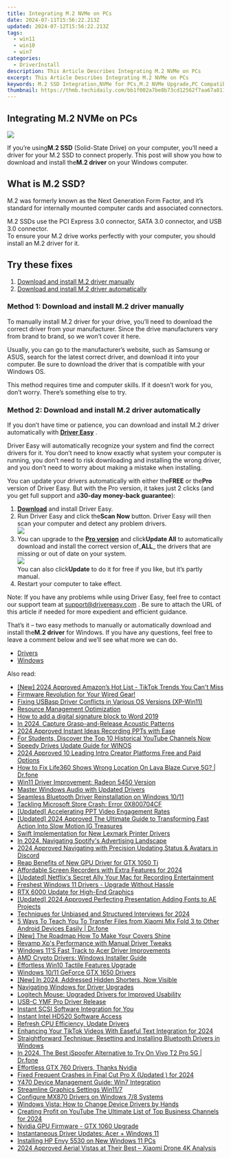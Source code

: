 ```yaml
---
title: Integrating M.2 NVMe on PCs
date: 2024-07-11T15:56:22.213Z
updated: 2024-07-12T15:56:22.213Z
tags:
  - win11
  - win10
  - win7
categories:
  - DriverInstall
description: This Article Describes Integrating M.2 NVMe on PCs
excerpt: This Article Describes Integrating M.2 NVMe on PCs
keywords: M.2 SSD Integration,NVMe for PCs,M.2 NVMe Upgrade,PC Compatible M.2 Drives,NVMe SSD Benefits,Optimizing PC Storage with M.2,M.2 NVMe Performance Boost in PCs
thumbnail: https://thmb.techidaily.com/bb1f002a7be8b73cd12562f7aa67a81110093e83a5e29cc0296d5b97722e8cc9.png
---
```


## Integrating M.2 NVMe on PCs

![](https://images.drivereasy.com/wp-content/uploads/2018/12/img_5c10a917aa187.png)

 If you’re using**M.2 SSD** (Solid-State Drive) on your computer, you’ll need a driver for your M.2 SSD to connect properly. This post will show you how to download and install the**M.2 driver** on your Windows computer.

## What is M.2 SSD?

 M.2 was formerly known as the Next Generation Form Factor, and it’s standard for internally mounted computer cards and associated connectors.

 M.2 SSDs use the PCI Express 3.0 connector, SATA 3.0 connector, and USB 3.0 connector.  
 To ensure your M.2 drive works perfectly with your computer, you should install an M.2 driver for it.

## Try these fixes

1. [Download and install M.2 driver manually](#M1)
2. [Download and install M.2 driver automatically](#M2)

### Method 1: Download and install M.2 driver manually

 To manually install M.2 driver for your drive, you’ll need to download the correct driver from your manufacturer. Since the drive manufacturers vary from brand to brand, so we won’t cover it here.

 Usually, you can go to the manufacturer’s website, such as Samsung or ASUS, search for the latest correct driver, and download it into your computer. Be sure to download the driver that is compatible with your Windows OS.

 This method requires time and computer skills. If it doesn’t work for you, don’t worry. There’s something else to try.

### Method 2: Download and install M.2 driver automatically

 If you don’t have time or patience, you can download and install M.2 driver automatically with **[Driver Easy](https://tools.techidaily.com/drivereasy/download/)**  .

 Driver Easy will automatically recognize your system and find the correct drivers for it. You don’t need to know exactly what system your computer is running, you don’t need to risk downloading and installing the wrong driver, and you don’t need to worry about making a mistake when installing.

 You can update your drivers automatically with either the**FREE** or the**Pro** version of Driver Easy. But with the Pro version, it takes just 2 clicks (and you get full support and a**30-day money-back guarantee**):

1. **[Download](https://tools.techidaily.com/drivereasy/download/)**  and install Driver Easy.
2. Run Driver Easy and click the**Scan Now** button. Driver Easy will then scan your computer and detect any problem drivers.  
![](https://images.drivereasy.com/wp-content/uploads/2018/12/img_5c10a997de115.jpg)
3. You can upgrade to the [**Pro version**](https://tools.techidaily.com/drivereasy/download/) and click**Update All** to automatically download and install the correct version of_**ALL**_ the drivers that are missing or out of date on your system.  
![](https://images.drivereasy.com/wp-content/uploads/2018/12/img_5c10aa12c40ce.jpg)  
 You can also click**Update** to do it for free if you like, but it’s partly manual.
4. Restart your computer to take effect.

 Note: If you have any problems while using Driver Easy, feel free to contact our support team at [support@drivereasy.com](mailto:support@drivereasy.com) . Be sure to attach the URL of this article if needed for more expedient and efficient guidance.

 That’s it – two easy methods to manually or automatically download and install the**M.2 driver** for Windows. If you have any questions, feel free to leave a comment below and we’ll see what more we can do.

* [Drivers](https://tools.techidaily.com/drivereasy/download/)
* [Windows](https://tools.techidaily.com/drivereasy/download/)

<ins class="adsbygoogle"
     style="display:block"
     data-ad-format="autorelaxed"
     data-ad-client="ca-pub-7571918770474297"
     data-ad-slot="1223367746"></ins>



<ins class="adsbygoogle"
     style="display:block"
     data-ad-client="ca-pub-7571918770474297"
     data-ad-slot="8358498916"
     data-ad-format="auto"
     data-full-width-responsive="true"></ins>



<span class="atpl-alsoreadstyle">Also read:</span>
<div><ul>
<li><a href="https://tiktok-video-recordings.techidaily.com/new-2024-approved-amazons-hot-list-tiktok-trends-you-cant-miss/"><u>[New] 2024 Approved  Amazon’s Hot List - TikTok Trends You Can't Miss</u></a></li>
<li><a href="https://driver-install.techidaily.com/firmware-revolution-for-your-wired-gear/"><u>Firmware Revolution for Your Wired Gear!</u></a></li>
<li><a href="https://driver-install.techidaily.com/fixing-usbasp-driver-conflicts-in-various-os-versions-xp-win11/"><u>Fixing USBasp Driver Conflicts in Various OS Versions (XP-Win11)</u></a></li>
<li><a href="https://driver-install.techidaily.com/resource-management-optimization/"><u>Resource Management Optimization</u></a></li>
<li><a href="https://phone-solutions.techidaily.com/how-to-add-a-digital-signature-block-to-word-2019-by-ldigisigner-sign-a-word-sign-a-word/"><u>How to add a digital signature block to Word 2019</u></a></li>
<li><a href="https://voice-adjusting.techidaily.com/in-2024-capture-grasp-and-release-acoustic-patterns/"><u>In 2024, Capture Grasp-and-Release Acoustic Patterns</u></a></li>
<li><a href="https://video-screen-grab.techidaily.com/2024-approved-instant-ideas-recording-ppts-with-ease/"><u>2024 Approved  Instant Ideas  Recording PPTs with Ease</u></a></li>
<li><a href="https://youtube-tips.techidaily.com/tudents-discover-the-top-10-historical-youtube-channels-now/"><u>For Students, Discover the Top 10 Historical YouTube Channels Now</u></a></li>
<li><a href="https://driver-install.techidaily.com/speedy-drives-update-guide-for-winos/"><u>Speedy Drives Update Guide for WINOS</u></a></li>
<li><a href="https://ai-vdieo-software.techidaily.com/2024-approved-10-leading-intro-creator-platforms-free-and-paid-options/"><u>2024 Approved 10 Leading Intro Creator Platforms Free and Paid Options</u></a></li>
<li><a href="https://fake-location.techidaily.com/how-to-fix-life360-shows-wrong-location-on-lava-blaze-curve-5g-drfone-by-drfone-virtual-android/"><u>How to Fix Life360 Shows Wrong Location On Lava Blaze Curve 5G? | Dr.fone</u></a></li>
<li><a href="https://driver-install.techidaily.com/win11-driver-improvement-radeon-5450-version/"><u>Win11 Driver Improvement: Radeon 5450 Version</u></a></li>
<li><a href="https://driver-install.techidaily.com/master-windows-audio-with-updated-drivers/"><u>Master Windows Audio with Updated Drivers</u></a></li>
<li><a href="https://driver-install.techidaily.com/seamless-bluetooth-driver-reinstallation-on-windows-1011/"><u>Seamless Bluetooth Driver Reinstallation on Windows 10/11</u></a></li>
<li><a href="https://windows11.techidaily.com/tackling-microsoft-store-crash-error-0x800704cf/"><u>Tackling Microsoft Store Crash: Error 0X800704CF</u></a></li>
<li><a href="https://extra-lessons.techidaily.com/updated-accelerating-ppt-video-engagement-rates/"><u>[Updated] Accelerating PPT Video Engagement Rates</u></a></li>
<li><a href="https://instagram-video-recordings.techidaily.com/updated-2024-approved-the-ultimate-guide-to-transforming-fast-action-into-slow-motion-ig-treasures/"><u>[Updated] 2024 Approved  The Ultimate Guide to Transforming Fast Action Into Slow Motion IG Treasures</u></a></li>
<li><a href="https://driver-install.techidaily.com/swift-implementation-for-new-lexmark-printer-drivers/"><u>Swift Implementation for New Lexmark Printer Drivers</u></a></li>
<li><a href="https://extra-guidance.techidaily.com/in-2024-navigating-spotifys-advertising-landscape/"><u>In 2024, Navigating Spotify's Advertising Landscape</u></a></li>
<li><a href="https://discord-videos.techidaily.com/2024-approved-navigating-with-precision-updating-status-and-avatars-in-discord/"><u>2024 Approved  Navigating with Precision  Updating Status & Avatars in Discord</u></a></li>
<li><a href="https://driver-install.techidaily.com/reap-benefits-of-new-gpu-driver-for-gtx-1050-ti/"><u>Reap Benefits of New GPU Driver for GTX 1050 Ti</u></a></li>
<li><a href="https://digital-screen-recording.techidaily.com/affordable-screen-recorders-with-extra-features-for-2024/"><u>Affordable Screen Recorders with Extra Features for 2024</u></a></li>
<li><a href="https://video-screen-grab.techidaily.com/updated-netflixs-secret-ally-your-mac-for-recording-entertainment/"><u>[Updated] Netflix's Secret Ally  Your Mac for Recording Entertainment</u></a></li>
<li><a href="https://driver-install.techidaily.com/freshest-windows-11-drivers-upgrade-without-hassle/"><u>Freshest Windows 11 Drivers - Upgrade Without Hassle</u></a></li>
<li><a href="https://driver-install.techidaily.com/rtx-6000-update-for-high-end-graphics/"><u>RTX 6000 Update for High-End Graphics</u></a></li>
<li><a href="https://vp-tips.techidaily.com/updated-2024-approved-perfecting-presentation-adding-fonts-to-ae-projects/"><u>[Updated] 2024 Approved  Perfecting Presentation  Adding Fonts to AE Projects</u></a></li>
<li><a href="https://some-guidance.techidaily.com/techniques-for-unbiased-and-structured-interviews-for-2024/"><u>Techniques for Unbiased and Structured Interviews for 2024</u></a></li>
<li><a href="https://blog-min.techidaily.com/5-ways-to-teach-you-to-transfer-files-from-xiaomi-mix-fold-3-to-other-android-devices-easily-drfone-by-drfone-transfer-from-android-transfer-from-android/"><u>5 Ways To Teach You To Transfer Files from Xiaomi Mix Fold 3 to Other Android Devices Easily | Dr.fone</u></a></li>
<li><a href="https://some-approaches.techidaily.com/new-the-roadmap-how-to-make-your-covers-shine/"><u>[New] The Roadmap  How To Make Your Covers Shine</u></a></li>
<li><a href="https://driver-install.techidaily.com/revamp-xps-performance-with-manual-driver-tweaks/"><u>Revamp Xp's Performance with Manual Driver Tweaks</u></a></li>
<li><a href="https://driver-install.techidaily.com/windows-11s-fast-track-to-acer-driver-improvements/"><u>Windows 11'S Fast Track to Acer Driver Improvements</u></a></li>
<li><a href="https://driver-install.techidaily.com/amd-crypto-drivers-windows-installer-guide/"><u>AMD Crypto Drivers: Windows Installer Guide</u></a></li>
<li><a href="https://driver-install.techidaily.com/effortless-win10-tactile-features-upgrade/"><u>Effortless Win10 Tactile Features Upgrade</u></a></li>
<li><a href="https://driver-install.techidaily.com/windows-1011-geforce-gtx-1650-drivers/"><u>Windows 10/11 GeForce GTX 1650 Drivers</u></a></li>
<li><a href="https://facebook-video-share.techidaily.com/new-in-2024-addressed-hidden-shorters-now-visible/"><u>[New] In 2024, Addressed  Hidden Shorters, Now Visible</u></a></li>
<li><a href="https://driver-install.techidaily.com/navigating-windows-for-driver-upgrades/"><u>Navigating Windows for Driver Upgrades</u></a></li>
<li><a href="https://driver-install.techidaily.com/logitech-mouse-upgraded-drivers-for-improved-usability/"><u>Logitech Mouse: Upgraded Drivers for Improved Usability</u></a></li>
<li><a href="https://driver-install.techidaily.com/usb-c-ymf-pro-driver-release/"><u>USB-C YMF Pro Driver Release</u></a></li>
<li><a href="https://driver-install.techidaily.com/instant-scsi-software-integration-for-you/"><u>Instant SCSI Software Integration for You</u></a></li>
<li><a href="https://driver-install.techidaily.com/instant-intel-hd520-software-access/"><u>Instant Intel HD520 Software Access</u></a></li>
<li><a href="https://driver-install.techidaily.com/refresh-cpu-efficiency-update-drivers/"><u>Refresh CPU Efficiency, Update Drivers</u></a></li>
<li><a href="https://tiktok-videos.techidaily.com/enhancing-your-tiktok-videos-with-easeful-text-integration-for-2024/"><u>Enhancing Your TikTok Videos With Easeful Text Integration for 2024</u></a></li>
<li><a href="https://driver-install.techidaily.com/straightforward-technique-resetting-and-installing-bluetooth-drivers-in-windows/"><u>Straightforward Technique: Resetting and Installing Bluetooth Drivers in Windows</u></a></li>
<li><a href="https://change-location.techidaily.com/in-2024-the-best-ispoofer-alternative-to-try-on-vivo-t2-pro-5g-drfone-by-drfone-virtual-android/"><u>In 2024, The Best iSpoofer Alternative to Try On Vivo T2 Pro 5G | Dr.fone</u></a></li>
<li><a href="https://driver-install.techidaily.com/1720061772840-effortless-gtx-760-drivers-thanks-nvidia/"><u>Effortless GTX 760 Drivers, Thanks Nvidia</u></a></li>
<li><a href="https://ai-vdieo-software.techidaily.com/fixed-frequent-crashes-in-final-cut-pro-x-updated-for-2024/"><u>Fixed Frequent Crashes in Final Cut Pro X (Updated ) for 2024</u></a></li>
<li><a href="https://driver-install.techidaily.com/y470-device-management-guide-win7-integration/"><u>Y470 Device Management Guide: Win7 Integration</u></a></li>
<li><a href="https://driver-install.techidaily.com/streamline-graphics-settings-win117/"><u>Streamline Graphics Settings Win11/7</u></a></li>
<li><a href="https://driver-install.techidaily.com/configure-mx870-drivers-on-windows-78-systems/"><u>Configure MX870 Drivers on Windows 7/8 Systems</u></a></li>
<li><a href="https://driver-install.techidaily.com/windows-vista-how-to-change-device-drivers-by-hands/"><u>Windows Vista: How to Change Device Drivers by Hands</u></a></li>
<li><a href="https://youtube-clips.techidaily.com/creating-profit-on-youtube-the-ultimate-list-of-top-business-channels-for-2024/"><u>Creating Profit on YouTube  The Ultimate List of Top Business Channels for 2024</u></a></li>
<li><a href="https://driver-install.techidaily.com/nvidia-gpu-firmware-gtx-1060-upgrade/"><u>Nvidia GPU Firmware - GTX 1060 Upgrade</u></a></li>
<li><a href="https://driver-install.techidaily.com/instantaneous-driver-updates-acer-plus-windows-11/"><u>Instantaneous Driver Updates: Acer + Windows 11</u></a></li>
<li><a href="https://driver-install.techidaily.com/installing-hp-envy-5530-on-new-windows-11-pcs/"><u>Installing HP Envy 5530 on New Windows 11 PCs</u></a></li>
<li><a href="https://extra-resources.techidaily.com/2024-approved-aerial-vistas-at-their-best-xiaomi-drone-4k-analysis/"><u>2024 Approved  Aerial Vistas at Their Best – Xiaomi Drone 4K Analysis</u></a></li>
</ul></div>
